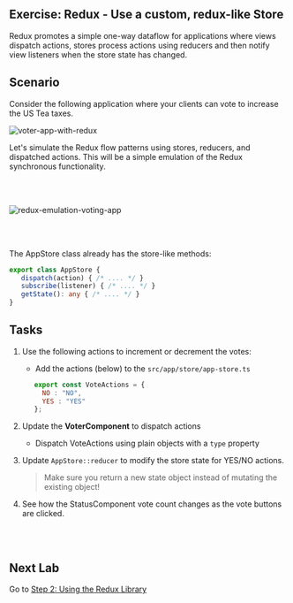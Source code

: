 ## Exercise: Redux - Use a custom, redux-like Store

Redux promotes a simple one-way dataflow for applications 
where views dispatch actions, stores process actions using reducers
and then notify view listeners when the store state has changed.


## Scenario

Consider the following application where your clients can vote to increase the US Tea taxes.

![voter-app-with-redux](https://cloud.githubusercontent.com/assets/210413/25202424/fbc0e10c-251a-11e7-8247-485e70a2a059.jpg)


Let's simulate the Redux flow patterns using stores, reducers, and dispatched actions. 
This will be a simple emulation of the Redux synchronous functionality.

<br/>&nbsp;

![redux-emulation-voting-app](https://cloud.githubusercontent.com/assets/210413/25308498/34b09450-277b-11e7-898d-9c3c837d14d7.jpg)

<br/>&nbsp;

The AppStore class already has the store-like methods:

```ts
export class AppStore {
   dispatch(action) { /* .... */ }
   subscribe(listener) { /* .... */ }
   getState(): any { /* .... */ }
}
```

## Tasks

1. Use the following actions to increment or decrement the votes:
    *  Add the actions (below) to the `src/app/store/app-store.ts`  
    ```js
       export const VoteActions = {
         NO : "NO",
         YES : "YES"
       };
    ```
  
2. Update the **VoterComponent** to dispatch actions 
    * Dispatch VoteActions using plain objects with a `type` property   

3. Update `AppStore::reducer` to modify the store state for YES/NO actions.
    > Make sure you return a new state object instead of mutating the existing object!

4. See how the StatusComponent vote count changes as the vote buttons are clicked.

<br/>&nbsp;

## Next Lab

Go to [Step 2: Using the Redux Library](redux/step-2-use-createStore.md)

